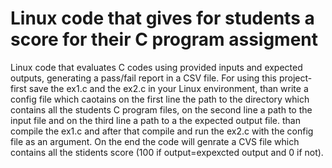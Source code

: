 # Linux code that gives for students a score for their C program assigment
Linux code that evaluates C codes  using provided inputs and expected outputs, generating a pass/fail report in a CSV file.
For using this project- first save the ex1.c and the ex2.c in your Linux environment, than write a config file which caotains on the first line the path to the directory which contains all the students C program files, on the second line a path to the input file and on the third line a path to a the expected output file.
than compile the ex1.c and after that compile and run the ex2.c with the config file as an argument.
On the end the code will genrate a CVS file which contains all the stidents score (100 if output=expexcted output and 0 if not).
